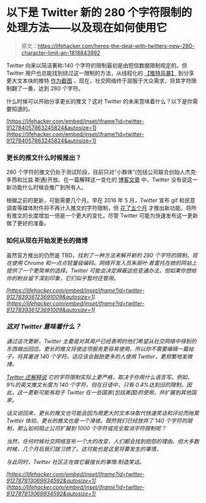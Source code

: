 # 以下是 Twitter 新的 280 个字符限制的处理方法——以及现在如何使用它

> 原文：<https://lifehacker.com/heres-the-deal-with-twitters-new-280-character-limit-an-1818843992>

Twitter 向来以简洁著称:140 个字符的限制最初是由短信数据限制规定的。但 Twitter 用户也总能找到绕过这一限制的方法，从线程化的 [【推特风暴】](https://lifehacker.com/how-to-tweetstorm-without-embarrassing-yourself-1796304750#_ga=2.78503318.349212122.1506344743-1313785359.1499701416) 到分享更大文本块的推特 [作为截图](https://www.buzzfeed.com/mathonan/the-rise-of-the-screenshort?utm_term=.djOo5q61lv#.sgN57ByQqM) 。现在，社交网络终于屈服于大众需求，将其字符限制翻了一番，达到 280 个字符。



什么时候可以开始分享更长的推文？这对 Twitter 的未来意味着什么？以下是你需要知道的。

 [https://lifehacker.com/embed/inset/iframe?id=twitter-912784057863245824&autosize=1](https://lifehacker.com/embed/inset/iframe?id=twitter-912784057863245824&autosize=1) 

### 更长的推文什么时候推出？

280 个字符的推文仍处于测试阶段，目前只对“小群体”(包括公司联合创始人杰克·多西和比兹·斯通)开放。在一篇解释这一变化的 [博客文章](https://blog.twitter.com/official/en_us/topics/product/2017/Giving-you-more-characters-to-express-yourself.html) 中，Twitter 没有说这一新功能什么时候会推广到所有人。

根据之前的更新，可能需要几个月。早在 2016 年 5 月，Twitter 宣布 gif 和民意调查等媒体附件将不再计入推文的字符限制，但 [花了五个月](https://www.theverge.com/2016/9/12/12891562/twitter-tweets-140-characters-expand-photos) 才推出新功能。将所有推文的长度增加一倍是一个更大的变化，尽管 Twitter 可能为快速发布这一更新做了更好的准备。

### 如何从现在开始发更长的微博

虽然官方推出的仍然是 TBD，[](https://www.theverge.com/2017/9/27/16372666/twitter-280-characters-guide-workaround)*找到了一种方法来解开新的 280 个字符的限制，现在使用 Chrome 和一点点轻量级编码。网络开发人员朱丽叶·普雷托在她的网站上提供了一个更简单的选择。Twitter 可能会决定屏蔽这些变通办法，但如果你想给你的粉丝留下深刻印象，它们似乎暂时还管用。*

 *[https://lifehacker.com/embed/inset/iframe?id=twitter-912783936123691009&autosize=1](https://lifehacker.com/embed/inset/iframe?id=twitter-912783936123691009&autosize=1)* 

### *这对 Twitter 意味着什么？*

*通过这次更新，Twitter 主要是对其用户已经表明的他们希望从社交网络中得到的东西做出回应。更长的推文将使这项服务更容易使用，所以你不需要编辑一篇帖子，将其塞进 140 个字符。这应该会鼓励更多的人使用 Twitter，更频繁地发微博。*

*[Twitter 还解释说](https://blog.twitter.com/official/en_us/topics/product/2017/Giving-you-more-characters-to-express-yourself.html) 它的字符限制实际上更严格，取决于你用什么语言写。例如，9%的英文推文长度为 140 个字符，但在日语中，只有 0.4%达到旧的限制。因此，这一更新可能有助于 Twitter 在一些国家(包括美国)的使用，并扩展到其他国家。*

*话又说回来，更长的推文也可能会因为用更大的文本块取代快速笑话和评论而拖累 Twitter 体验。更长的推文也是一个滑坡。既然我们已经放弃了 140 个字符的限制，那么如何阻止公司扩展到 1000 个字符或完全取消字符限制呢？* 

*当然，任何时候社交网络宣布一个大的改变，人们都会找到抱怨的理由。但大多数时候，几个月后我们就习惯了。这可能也是这里将要发生的事情。*

*与此同时，Twitter 社区正在做它最擅长的事情:制造笑话。*

 *[https://lifehacker.com/embed/inset/iframe?id=twitter-912787813069934592&autosize=1](https://lifehacker.com/embed/inset/iframe?id=twitter-912787813069934592&autosize=1)*